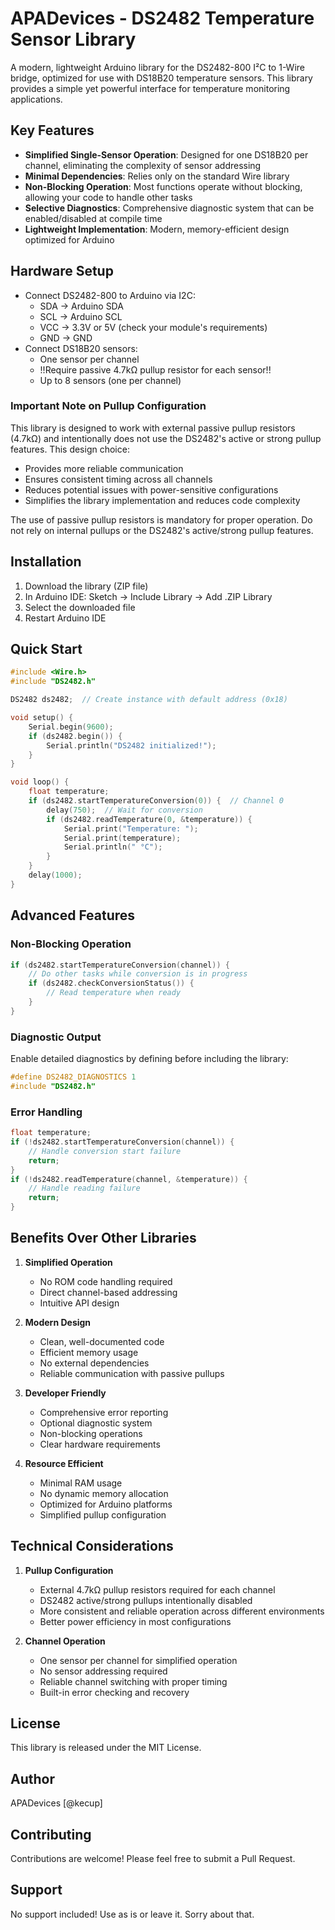# APADevices - DS2482 Temperature Sensor Library

A modern, lightweight Arduino library for the DS2482-800 I²C to 1-Wire bridge, optimized for use with DS18B20 temperature sensors. This library provides a simple yet powerful interface for temperature monitoring applications.

## Key Features

- **Simplified Single-Sensor Operation**: Designed for one DS18B20 per channel, eliminating the complexity of sensor addressing
- **Minimal Dependencies**: Relies only on the standard Wire library
- **Non-Blocking Operation**: Most functions operate without blocking, allowing your code to handle other tasks
- **Selective Diagnostics**: Comprehensive diagnostic system that can be enabled/disabled at compile time
- **Lightweight Implementation**: Modern, memory-efficient design optimized for Arduino

## Hardware Setup

- Connect DS2482-800 to Arduino via I2C:
  - SDA → Arduino SDA
  - SCL → Arduino SCL
  - VCC → 3.3V or 5V (check your module's requirements)
  - GND → GND
- Connect DS18B20 sensors:
  - One sensor per channel
  - !!Require passive 4.7kΩ pullup resistor for each sensor!!
  - Up to 8 sensors (one per channel)

### Important Note on Pullup Configuration
This library is designed to work with external passive pullup resistors (4.7kΩ) and intentionally does not use the DS2482's active or strong pullup features. This design choice:
- Provides more reliable communication
- Ensures consistent timing across all channels
- Reduces potential issues with power-sensitive configurations
- Simplifies the library implementation and reduces code complexity

The use of passive pullup resistors is mandatory for proper operation. Do not rely on internal pullups or the DS2482's active/strong pullup features.

## Installation

1. Download the library (ZIP file)
2. In Arduino IDE: Sketch → Include Library → Add .ZIP Library
3. Select the downloaded file
4. Restart Arduino IDE

## Quick Start

```cpp
#include <Wire.h>
#include "DS2482.h"

DS2482 ds2482;  // Create instance with default address (0x18)

void setup() {
    Serial.begin(9600);
    if (ds2482.begin()) {
        Serial.println("DS2482 initialized!");
    }
}

void loop() {
    float temperature;
    if (ds2482.startTemperatureConversion(0)) {  // Channel 0
        delay(750);  // Wait for conversion
        if (ds2482.readTemperature(0, &temperature)) {
            Serial.print("Temperature: ");
            Serial.print(temperature);
            Serial.println(" °C");
        }
    }
    delay(1000);
}
```

## Advanced Features

### Non-Blocking Operation
```cpp
if (ds2482.startTemperatureConversion(channel)) {
    // Do other tasks while conversion is in progress
    if (ds2482.checkConversionStatus()) {
        // Read temperature when ready
    }
}
```

### Diagnostic Output
Enable detailed diagnostics by defining before including the library:
```cpp
#define DS2482_DIAGNOSTICS 1
#include "DS2482.h"
```

### Error Handling
```cpp
float temperature;
if (!ds2482.startTemperatureConversion(channel)) {
    // Handle conversion start failure
    return;
}
if (!ds2482.readTemperature(channel, &temperature)) {
    // Handle reading failure
    return;
}
```

## Benefits Over Other Libraries

1. **Simplified Operation**
   - No ROM code handling required
   - Direct channel-based addressing
   - Intuitive API design

2. **Modern Design**
   - Clean, well-documented code
   - Efficient memory usage
   - No external dependencies
   - Reliable communication with passive pullups

3. **Developer Friendly**
   - Comprehensive error reporting
   - Optional diagnostic system
   - Non-blocking operations
   - Clear hardware requirements

4. **Resource Efficient**
   - Minimal RAM usage
   - No dynamic memory allocation
   - Optimized for Arduino platforms
   - Simplified pullup configuration

## Technical Considerations

1. **Pullup Configuration**
   - External 4.7kΩ pullup resistors required for each channel
   - DS2482 active/strong pullups intentionally disabled
   - More consistent and reliable operation across different environments
   - Better power efficiency in most configurations

2. **Channel Operation**
   - One sensor per channel for simplified operation
   - No sensor addressing required
   - Reliable channel switching with proper timing
   - Built-in error checking and recovery

## License

This library is released under the MIT License.

## Author

APADevices [@kecup]

## Contributing

Contributions are welcome! Please feel free to submit a Pull Request.

## Support

No support included! Use as is or leave it. Sorry about that.
